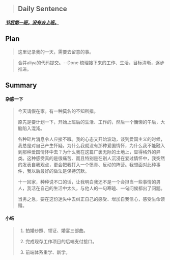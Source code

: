 > ## **Daily Sentence**
#### <u>*节后第一班，没有去上班。*</u>
> 

## **Plan**
> 这里记录我的一天，需要去留意的事。

> 合并aliya的代码提交。--Done
> 梳理接下来的工作、生活，目标清晰，逐步推进。

## **Summary**
#### 杂感一下
> 今天请假在家。有一种莫名的不知所措。
>
> 原先是要计划一下，开始上班后的生活、工作的，然后一个慵懒的午后，大脑陷入混沌。
>
> 各种碎片消息令人应接不暇。我的心态又开始波动，谈到爱国主义的时候，我总是对自己产生怀疑。为什么我就没有那种爱国情怀，为什么我不能融入到那种爱国情怀中去？为什么我在这篇广袤无际的土地上，显得格外的异类。这种感受真的是很痛苦、而且特别是在别人沉浸在爱过情怀中，我突然的发表自我观点，更会把我打入一个愤青、反动的阵营。我想面对此种事件，我以后最好的做法是保持沉默。
>
> 十一回家，种种说不口的话，让我明白我还不是一个会担当一些事情的男人，我活在自己的生活中太久，与他人的一句寒暄、一句问候都出了问题。
>
> 当务之急，要在这份迷失中去纠正自己的感受、增加自我信心，感受生命馈赠。
#### 小结
> 1. 拍婚纱照、领证、婚宴三部曲。
>
> 2. 完成现存工作项目的后端支付接口。
>
> 3. 前端体系重学、新学。

